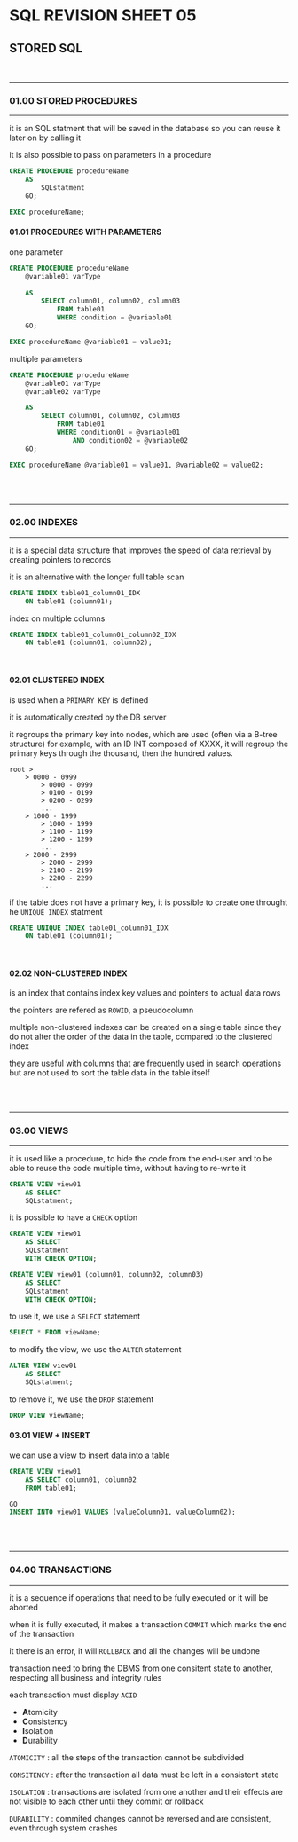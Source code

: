 # SQL REVISION SHEET 05
## STORED SQL
<br>

________
### 01.00 STORED PROCEDURES
__________

it is an SQL statment that will be saved in the database so you can reuse it later on by calling it

it is also possible to pass on parameters in a procedure

```SQL
CREATE PROCEDURE procedureName
    AS
        SQLstatment
    GO;

EXEC procedureName;
```

#### 01.01 PROCEDURES WITH PARAMETERS

one parameter 

```SQL
CREATE PROCEDURE procedureName 
    @variable01 varType
    
    AS
        SELECT column01, column02, column03
            FROM table01
            WHERE condition = @variable01
    GO;

EXEC procedureName @variable01 = value01;
```

multiple parameters

```SQL
CREATE PROCEDURE procedureName 
    @variable01 varType
    @variable02 varType

    AS
        SELECT column01, column02, column03
            FROM table01
            WHERE condition01 = @variable01 
                AND condition02 = @variable02
    GO;

EXEC procedureName @variable01 = value01, @variable02 = value02;
```



<br>
<br>

________
### 02.00 INDEXES
__________

it is a special data structure that improves the speed of data retrieval by creating pointers to records

it is an alternative with the longer full table scan

```SQL
CREATE INDEX table01_column01_IDX
    ON table01 (column01);
```

index on multiple columns
```SQL
CREATE INDEX table01_column01_column02_IDX
    ON table01 (column01, column02);
```

<br>

#### 02.01 CLUSTERED INDEX

is used when a ```PRIMARY KEY``` is defined

it is automatically created by the DB server

it regroups the primary key into nodes, which are used (often via a B-tree structure)
    for example, with an ID INT composed of XXXX, it will regroup the primary keys through the thousand, then the hundred values.

    root >   
        > 0000 - 0999
            > 0000 - 0999
            > 0100 - 0199
            > 0200 - 0299
            ...
        > 1000 - 1999
            > 1000 - 1999
            > 1100 - 1199
            > 1200 - 1299
            ...
        > 2000 - 2999
            > 2000 - 2999
            > 2100 - 2199
            > 2200 - 2299
            ...

if the table does not have a primary key, it is possible to create one throught he ```UNIQUE INDEX``` statment

```SQL
CREATE UNIQUE INDEX table01_column01_IDX
    ON table01 (column01);
```


<br>

#### 02.02 NON-CLUSTERED INDEX

is an index that contains index key values and pointers to actual data rows

the pointers are refered as ```ROWID```, a pseudocolumn

multiple non-clustered indexes can be created on a single table since they do not alter the order of the data in the table, compared to the clustered index

they are useful with columns that are frequently used in search operations but are not used to sort the table data in the table itself


<br>
<br>

________
### 03.00 VIEWS
__________

it is used like a procedure, to hide the code from the end-user and to be able to reuse the code multiple time, without having to re-write it

```SQL
CREATE VIEW view01 
    AS SELECT
    SQLstatment;
```

it is possible to have a ```CHECK``` option 
```SQL
CREATE VIEW view01 
    AS SELECT
    SQLstatment
    WITH CHECK OPTION;
```

```SQL
CREATE VIEW view01 (column01, column02, column03)
    AS SELECT
    SQLstatment
    WITH CHECK OPTION;
```


to use it, we use a ```SELECT``` statement

```SQL
SELECT * FROM viewName;
```

to modify the view, we use the ```ALTER``` statement

```SQL
ALTER VIEW view01 
    AS SELECT
    SQLstatment;
```


to remove it, we use the ```DROP``` statement

```SQL
DROP VIEW viewName;
```

#### 03.01 VIEW + INSERT

we can use a view to insert data into a table

```SQL
CREATE VIEW view01
    AS SELECT column01, column02
    FROM table01;

GO
INSERT INTO view01 VALUES (valueColumn01, valueColumn02);
```



<br>
<br>

________
### 04.00 TRANSACTIONS
__________

it is a sequence if operations that need to be fully executed or it will be aborted

when it is fully executed, it makes a transaction ```COMMIT``` which marks the end of the transaction

it there is an error, it will ```ROLLBACK``` and all the changes will be undone

transaction need to bring the DBMS from one consitent state to another, respecting all business and integrity rules

each transaction must display ```ACID```
* **A**tomicity
* **C**onsistency
* **I**solation
* **D**urability

```ATOMICITY``` : all the steps of the transaction cannot be subdivided <br>

```CONSITENCY``` : after the transaction all data must be left in a consistent state <br>

```ISOLATION``` : transactions are isolated from one another and their effects are not visible to each other until they commit or rollback <br>

```DURABILITY``` : commited changes cannot be reversed and are consistent, even through system crashes <br>
